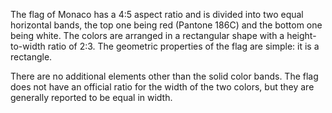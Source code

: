 The flag of Monaco has a 4:5 aspect ratio and is divided into two equal horizontal bands, the top one being red (Pantone 186C) and the bottom one being white. The colors are arranged in a rectangular shape with a height-to-width ratio of 2:3. The geometric properties of the flag are simple: it is a rectangle.

There are no additional elements other than the solid color bands. The flag does not have an official ratio for the width of the two colors, but they are generally reported to be equal in width.